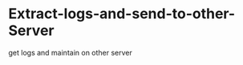 Extract-logs-and-send-to-other-Server
=====================================

get logs and maintain on other server
